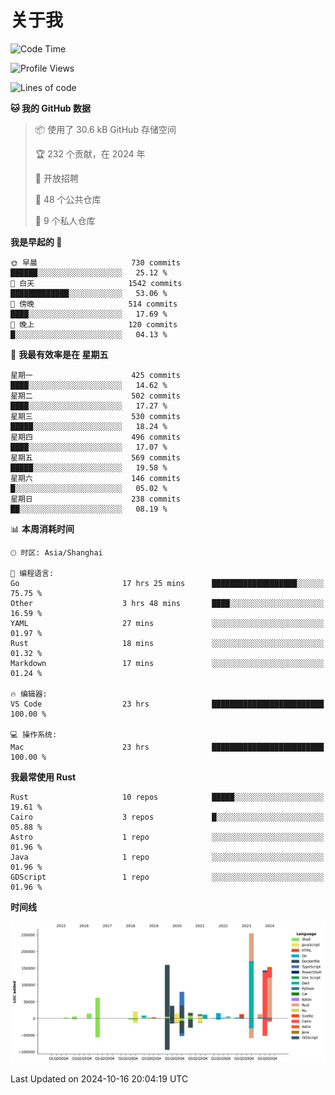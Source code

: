 # 关于我

<!--START_SECTION:waka-->
![Code Time](http://img.shields.io/badge/Code%20Time-3%2C233%20hrs%2030%20mins-blue)

![Profile Views](http://img.shields.io/badge/%E4%B8%AA%E4%BA%BA%E8%B5%84%E6%96%99%E8%A7%82%E7%9C%8B%E6%AC%A1%E6%95%B0-0-blue)

![Lines of code](https://img.shields.io/badge/%E4%BB%8E%E3%80%8CHello%20World%E3%80%8D%E8%B5%B7%E6%88%91%E5%B7%B2%E7%BB%8F%E5%86%99%E4%BA%86-1.0%20million%20%E8%A1%8C%E4%BB%A3%E7%A0%81-blue)

**🐱 我的 GitHub 数据** 

> 📦  使用了 30.6 kB GitHub 存储空间 
 > 
> 🏆 232 个贡献，在 2024 年
 > 
> 💼 开放招聘
 > 
> 📜 48 个公共仓库 
 > 
> 🔑 9 个私人仓库 
 > 
**我是早起的 🐤** 

```text
🌞 早晨                     730 commits         ██████░░░░░░░░░░░░░░░░░░░   25.12 % 
🌆 白天                     1542 commits        █████████████░░░░░░░░░░░░   53.06 % 
🌃 傍晚                     514 commits         ████░░░░░░░░░░░░░░░░░░░░░   17.69 % 
🌙 晚上                     120 commits         █░░░░░░░░░░░░░░░░░░░░░░░░   04.13 % 
```
📅 **我最有效率是在 星期五** 

```text
星期一                      425 commits         ████░░░░░░░░░░░░░░░░░░░░░   14.62 % 
星期二                      502 commits         ████░░░░░░░░░░░░░░░░░░░░░   17.27 % 
星期三                      530 commits         █████░░░░░░░░░░░░░░░░░░░░   18.24 % 
星期四                      496 commits         ████░░░░░░░░░░░░░░░░░░░░░   17.07 % 
星期五                      569 commits         █████░░░░░░░░░░░░░░░░░░░░   19.58 % 
星期六                      146 commits         █░░░░░░░░░░░░░░░░░░░░░░░░   05.02 % 
星期日                      238 commits         ██░░░░░░░░░░░░░░░░░░░░░░░   08.19 % 
```


📊 **本周消耗时间** 

```text
🕑︎ 时区: Asia/Shanghai

💬 编程语言: 
Go                       17 hrs 25 mins      ███████████████████░░░░░░   75.75 % 
Other                    3 hrs 48 mins       ████░░░░░░░░░░░░░░░░░░░░░   16.59 % 
YAML                     27 mins             ░░░░░░░░░░░░░░░░░░░░░░░░░   01.97 % 
Rust                     18 mins             ░░░░░░░░░░░░░░░░░░░░░░░░░   01.32 % 
Markdown                 17 mins             ░░░░░░░░░░░░░░░░░░░░░░░░░   01.24 % 

🔥 编辑器: 
VS Code                  23 hrs              █████████████████████████   100.00 % 

💻 操作系统: 
Mac                      23 hrs              █████████████████████████   100.00 % 
```

**我最常使用 Rust** 

```text
Rust                     10 repos            █████░░░░░░░░░░░░░░░░░░░░   19.61 % 
Cairo                    3 repos             █░░░░░░░░░░░░░░░░░░░░░░░░   05.88 % 
Astro                    1 repo              ░░░░░░░░░░░░░░░░░░░░░░░░░   01.96 % 
Java                     1 repo              ░░░░░░░░░░░░░░░░░░░░░░░░░   01.96 % 
GDScript                 1 repo              ░░░░░░░░░░░░░░░░░░░░░░░░░   01.96 % 
```



**时间线**

![Lines of Code chart](https://raw.githubusercontent.com/catusax/catusax/master/assets/bar_graph.png)


 Last Updated on 2024-10-16 20:04:19 UTC
<!--END_SECTION:waka-->
